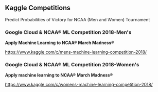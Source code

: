 ## Kaggle Competitions
Predict Probabilities of Victory for NCAA (Men and Women) Tournament



### Google Cloud & NCAA® ML Competition 2018-Men's
**Apply Machine Learning to NCAA® March Madness®**

https://www.kaggle.com/c/mens-machine-learning-competition-2018/

### Google Cloud & NCAA® ML Competition 2018-Women's
**Apply machine learning to NCAA® March Madness®**

https://www.kaggle.com/c/womens-machine-learning-competition-2018/
